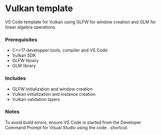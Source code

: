 # Vulkan template

VS Code template for Vulkan using GLFW for window creation and GLM for linear algebra operations.

### Prerequisites

- C++17 developper tools, compiler and VS Code
- Vulkan SDK
- GLFW library
- GLM library

### Includes

- GLFW initialization and window creation
- Vulkan initialization and instance creation
- Vulkan validation layers

### Notes

To avoid build errors, ensure VS Code is started from the Developer Command Prompt for Visual Studio using the code . shortcut.

